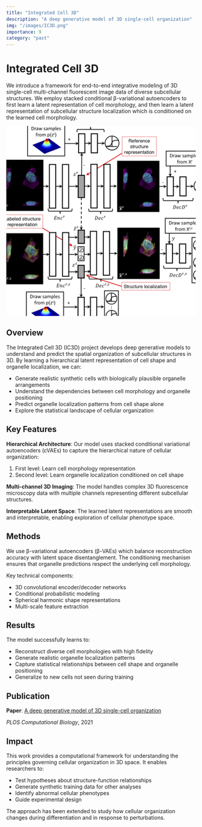 ```yaml
---
title: "Integrated Cell 3D"
description: "A deep generative model of 3D single-cell organization"
img: "/images/IC3D.png"
importance: 9
category: "past"
---
```


# Integrated Cell 3D

We introduce a framework for end-to-end integrative modeling of 3D single-cell multi-channel fluorescent image data of diverse subcellular structures. We employ stacked conditional β-variational autoencoders to first learn a latent representation of cell morphology, and then learn a latent representation of subcellular structure localization which is conditioned on the learned cell morphology.

![IC3D model architecture](/images/IC3D.png)

## Overview

The Integrated Cell 3D (IC3D) project develops deep generative models to understand and predict the spatial organization of subcellular structures in 3D. By learning a hierarchical latent representation of cell shape and organelle localization, we can:

- Generate realistic synthetic cells with biologically plausible organelle arrangements
- Understand the dependencies between cell morphology and organelle positioning
- Predict organelle localization patterns from cell shape alone
- Explore the statistical landscape of cellular organization

## Key Features

**Hierarchical Architecture**: Our model uses stacked conditional variational autoencoders (cVAEs) to capture the hierarchical nature of cellular organization:

1. First level: Learn cell morphology representation
2. Second level: Learn organelle localization conditioned on cell shape

**Multi-channel 3D Imaging**: The model handles complex 3D fluorescence microscopy data with multiple channels representing different subcellular structures.

**Interpretable Latent Space**: The learned latent representations are smooth and interpretable, enabling exploration of cellular phenotype space.

## Methods

We use β-variational autoencoders (β-VAEs) which balance reconstruction accuracy with latent space disentanglement. The conditioning mechanism ensures that organelle predictions respect the underlying cell morphology.

Key technical components:

- 3D convolutional encoder/decoder networks
- Conditional probabilistic modeling
- Spherical harmonic shape representations
- Multi-scale feature extraction

## Results

The model successfully learns to:

- Reconstruct diverse cell morphologies with high fidelity
- Generate realistic organelle localization patterns
- Capture statistical relationships between cell shape and organelle positioning
- Generalize to new cells not seen during training

## Publication

**Paper**: [A deep generative model of 3D single-cell organization](https://journals.plos.org/ploscompbiol/article?id=10.1371/journal.pcbi.1009155)

_PLOS Computational Biology_, 2021

## Impact

This work provides a computational framework for understanding the principles governing cellular organization in 3D space. It enables researchers to:

- Test hypotheses about structure-function relationships
- Generate synthetic training data for other analyses
- Identify abnormal cellular phenotypes
- Guide experimental design

The approach has been extended to study how cellular organization changes during differentiation and in response to perturbations.